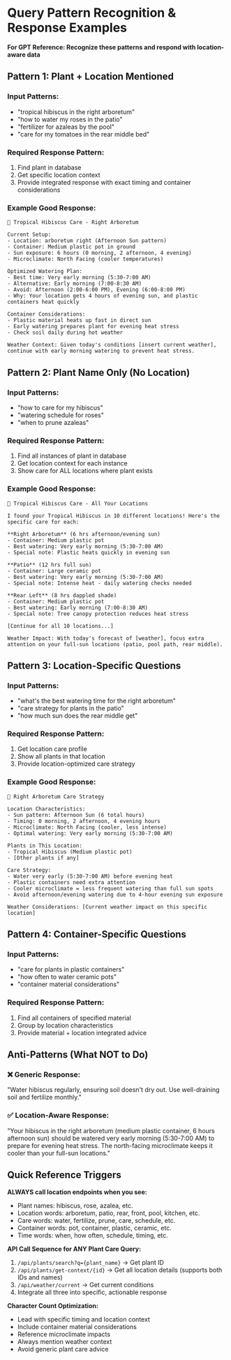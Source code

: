 # Query Pattern Recognition & Response Examples

**For GPT Reference: Recognize these patterns and respond with location-aware data**

## Pattern 1: Plant + Location Mentioned

### Input Patterns:
- "tropical hibiscus in the right arboretum"
- "how to water my roses in the patio"
- "fertilizer for azaleas by the pool"
- "care for my tomatoes in the rear middle bed"

### Required Response Pattern:
1. Find plant in database
2. Get specific location context
3. Provide integrated response with exact timing and container considerations

### Example Good Response:
```
🌺 Tropical Hibiscus Care - Right Arboretum

Current Setup:
- Location: arboretum right (Afternoon Sun pattern)
- Container: Medium plastic pot in ground
- Sun exposure: 6 hours (0 morning, 2 afternoon, 4 evening)
- Microclimate: North Facing (cooler temperatures)

Optimized Watering Plan:
- Best time: Very early morning (5:30-7:00 AM)
- Alternative: Early morning (7:00-8:30 AM)
- Avoid: Afternoon (2:00-6:00 PM), Evening (6:00-8:00 PM)
- Why: Your location gets 4 hours of evening sun, and plastic containers heat quickly

Container Considerations:
- Plastic material heats up fast in direct sun
- Early watering prepares plant for evening heat stress
- Check soil daily during hot weather

Weather Context: Given today's conditions [insert current weather], continue with early morning watering to prevent heat stress.
```

## Pattern 2: Plant Name Only (No Location)

### Input Patterns:
- "how to care for my hibiscus"
- "watering schedule for roses"
- "when to prune azaleas"

### Required Response Pattern:
1. Find all instances of plant in database
2. Get location context for each instance
3. Show care for ALL locations where plant exists

### Example Good Response:
```
🌺 Tropical Hibiscus Care - All Your Locations

I found your Tropical Hibiscus in 10 different locations! Here's the specific care for each:

**Right Arboretum** (6 hrs afternoon/evening sun)
- Container: Medium plastic pot
- Best watering: Very early morning (5:30-7:00 AM)
- Special note: Plastic heats quickly in evening sun

**Patio** (12 hrs full sun)  
- Container: Large ceramic pot
- Best watering: Very early morning (5:30-7:00 AM)
- Special note: Intense heat - daily watering checks needed

**Rear Left** (8 hrs dappled shade)
- Container: Medium plastic pot
- Best watering: Early morning (7:00-8:30 AM)
- Special note: Tree canopy protection reduces heat stress

[Continue for all 10 locations...]

Weather Impact: With today's forecast of [weather], focus extra attention on your full-sun locations (patio, pool path, rear middle).
```

## Pattern 3: Location-Specific Questions

### Input Patterns:
- "what's the best watering time for the right arboretum"
- "care strategy for plants in the patio"
- "how much sun does the rear middle get"

### Required Response Pattern:
1. Get location care profile
2. Show all plants in that location
3. Provide location-optimized care strategy

### Example Good Response:
```
🏡 Right Arboretum Care Strategy

Location Characteristics:
- Sun pattern: Afternoon Sun (6 total hours)
- Timing: 0 morning, 2 afternoon, 4 evening hours
- Microclimate: North Facing (cooler, less intense)
- Optimal watering: Very early morning (5:30-7:00 AM)

Plants in This Location:
- Tropical Hibiscus (Medium plastic pot)
- [Other plants if any]

Care Strategy:
- Water very early (5:30-7:00 AM) before evening heat
- Plastic containers need extra attention
- Cooler microclimate = less frequent watering than full sun spots
- Avoid afternoon/evening watering due to 4-hour evening sun exposure

Weather Considerations: [Current weather impact on this specific location]
```

## Pattern 4: Container-Specific Questions

### Input Patterns:
- "care for plants in plastic containers"
- "how often to water ceramic pots"
- "container material considerations"

### Required Response Pattern:
1. Find all containers of specified material
2. Group by location characteristics
3. Provide material + location integrated advice

## Anti-Patterns (What NOT to Do)

### ❌ Generic Response:
"Water hibiscus regularly, ensuring soil doesn't dry out. Use well-draining soil and fertilize monthly."

### ✅ Location-Aware Response:
"Your hibiscus in the right arboretum (medium plastic container, 6 hours afternoon sun) should be watered very early morning (5:30-7:00 AM) to prepare for evening heat stress. The north-facing microclimate keeps it cooler than your full-sun locations."

## Quick Reference Triggers

**ALWAYS call location endpoints when you see:**
- Plant names: hibiscus, rose, azalea, etc.
- Location words: arboretum, patio, rear, front, pool, kitchen, etc.
- Care words: water, fertilize, prune, care, schedule, etc.
- Container words: pot, container, plastic, ceramic, etc.
- Time words: when, how often, schedule, timing, etc.

**API Call Sequence for ANY Plant Care Query:**
1. `/api/plants/search?q={plant_name}` → Get plant ID
2. `/api/plants/get-context/{id}` → Get all location details (supports both IDs and names)
3. `/api/weather/current` → Get current conditions
4. Integrate all three into specific, actionable response

**Character Count Optimization:**
- Lead with specific timing and location context
- Include container material considerations
- Reference microclimate impacts
- Always mention weather context
- Avoid generic plant care advice